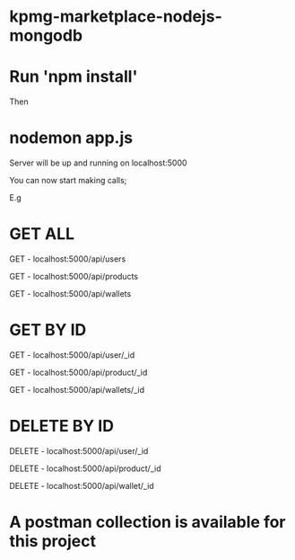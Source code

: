 # kpmg-marketplace-nodejs-mongodb

# Run 'npm install'

Then

# nodemon app.js

Server will be up and running on localhost:5000

You can now start making calls;

E.g

# GET ALL

GET - localhost:5000/api/users

GET - localhost:5000/api/products

GET - localhost:5000/api/wallets



# GET BY ID

GET - localhost:5000/api/user/_id

GET - localhost:5000/api/product/_id

GET - localhost:5000/api/wallets/_id



# DELETE BY ID

DELETE - localhost:5000/api/user/_id

DELETE - localhost:5000/api/product/_id

DELETE - localhost:5000/api/wallet/_id


# A postman collection is available for this project
